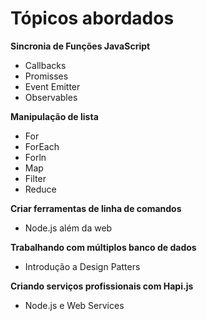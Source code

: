 # Tópicos abordados

**Sincronia de Funções JavaScript**
- Callbacks 
- Promisses
- Event Emitter 
- Observables

**Manipulação de lista**
- For
- ForEach
- Forln
- Map
- Filter 
- Reduce 

**Criar ferramentas de linha de comandos**
- Node.js além da web 
    
**Trabalhando com múltiplos banco de dados**
- Introdução a Design Patters
    
**Criando serviços profissionais com Hapi.js**
- Node.js e Web Services
  
    
    
